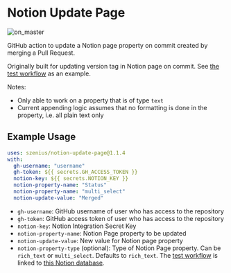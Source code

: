 # Notion Update Page

![on_master](https://github.com/szenius/notion-update-page/actions/workflows/on_master.yml/badge.svg)

GitHub action to update a Notion page property on commit created by merging a Pull Request.

Originally built for updating version tag in Notion page on commit. See [the test workflow](.github/workflows/on_master.yml) as an example.

Notes:

- Only able to work on a property that is of type `text`
- Current appending logic assumes that no formatting is done in the property, i.e. all plain text only

## Example Usage

```yml
uses: szenius/notion-update-page@1.1.4
with:
  gh-username: "username"
  gh-token: ${{ secrets.GH_ACCESS_TOKEN }}
  notion-key: ${{ secrets.NOTION_KEY }}
  notion-property-name: "Status"
  notion-property-name: "multi_select"
  notion-update-value: "Merged"
```

- `gh-username`: GitHub username of user who has access to the repository
- `gh-token`: GitHub access token of user who has access to the repository
- `notion-key`: Notion Integration Secret Key
- `notion-property-name`: Notion Page property to be updated
- `notion-update-value`: New value for Notion page property
- `notion-property-type` (optional): Type of Notion Page property. Can be `rich_text` or `multi_select`. Defaults to `rich_text`.
The [test workflow](.github/workflows/on_master.yml) is linked to [this Notion database](https://szenius.notion.site/4964f7c754f54c41abce56028d990ac6?v=9ece5b75d4914584b43685bcbc6f3d1c).
